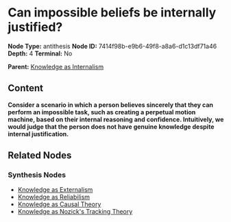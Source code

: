 # Can impossible beliefs be internally justified?

**Node Type:** antithesis
**Node ID:** 7414f98b-e9b6-49f8-a8a6-d1c13df71a46
**Depth:** 4
**Terminal:** No

**Parent:** [Knowledge as Internalism](knowledge-as-internalism-synthesis-fb7e1520-b441-4961-9b0a-60439049917f.md)

## Content

**Consider a scenario in which a person believes sincerely that they can perform an impossible task, such as creating a perpetual motion machine, based on their internal reasoning and confidence. Intuitively, we would judge that the person does not have genuine knowledge despite internal justification.**

## Related Nodes

### Synthesis Nodes

- [Knowledge as Externalism](knowledge-as-externalism-synthesis-7ad8509f-35f1-4044-ac72-888af308e646.md)
- [Knowledge as Reliabilism](knowledge-as-reliabilism-synthesis-08871f44-63e1-4a16-90bb-09eb3283f14d.md)
- [Knowledge as Causal Theory](knowledge-as-causal-theory-synthesis-b1560dcc-34c2-4674-a6c6-6092e4191a90.md)
- [Knowledge as Nozick's Tracking Theory](knowledge-as-nozicks-tracking-theory-synthesis-296d8d09-a69e-4961-8f30-0eb2503da874.md)
